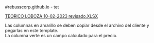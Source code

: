 #rebusscorp.github.io - tet<br>

[TEORICO LOBOZA 10-02-2023 revisado.XLSX](https://github.com/rebusscorp/rebusscorp.github.io/files/10714280/TEORICO.LOBOZA.10-02-2023.revisado.XLSX)

Las columnas en amarillo se deben copiar desde el archivo del cliente y pegarlas en este template.<br>
La columna verte es un campo calculado para el precio.

